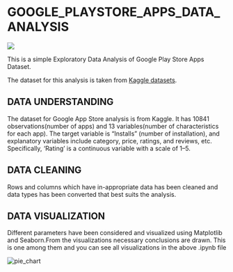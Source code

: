 # GOOGLE_PLAYSTORE_APPS_DATA_ANALYSIS
![](https://miro.medium.com/max/875/1*Cvcwq_czTG1XkV5AkT9kQg.jpeg)

  This is a simple Exploratory Data Analysis of Google Play Store Apps Dataset.

  The dataset for this analysis is taken from [Kaggle datasets](https://www.kaggle.com/lava18/google-play-store-apps).
## DATA UNDERSTANDING
  The dataset for Google App Store analysis is from Kaggle. It has 10841 observations(number of apps) and 13 variables(number of characteristics for each app). The target variable is “Installs” (number of installation), and explanatory variables include category, price, ratings, and reviews, etc. Specifically, ‘Rating’ is a continuous variable with a scale of 1–5.
  
## DATA CLEANING
  Rows and columns which have in-appropriate data has been cleaned and data types has been converted that best suits the analysis.
    
## DATA VISUALIZATION
   Different parameters have been considered and visualized using Matplotlib and Seaborn.From the visualizations necessary conclusions are drawn.
   This is one among them and you can see all visualizations in the above .ipynb file
   
   ![pie_chart](https://user-images.githubusercontent.com/71015831/94136062-ff8eb400-fe81-11ea-9c73-2130d8824979.png)
   
